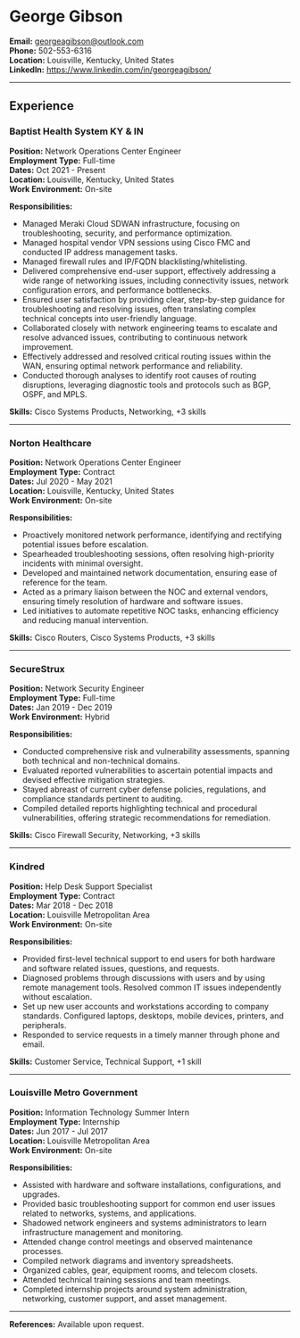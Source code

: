 # George Gibson

**Email:** georgeagibson@outlook.com  
**Phone:** 502-553-6316  
**Location:** Louisville, Kentucky, United States  
**LinkedIn:** https://www.linkedin.com/in/georgeagibson/

---

## Experience

### Baptist Health System KY & IN
**Position:** Network Operations Center Engineer  
**Employment Type:** Full-time  
**Dates:** Oct 2021 - Present  
**Location:** Louisville, Kentucky, United States  
**Work Environment:** On-site  

**Responsibilities:**
- Managed Meraki Cloud SDWAN infrastructure, focusing on troubleshooting, security, and performance optimization.
- Managed hospital vendor VPN sessions using Cisco FMC and conducted IP address management tasks.
- Managed firewall rules and IP/FQDN blacklisting/whitelisting.
- Delivered comprehensive end-user support, effectively addressing a wide range of networking issues, including connectivity issues, network configuration errors, and performance bottlenecks.
- Ensured user satisfaction by providing clear, step-by-step guidance for troubleshooting and resolving issues, often translating complex technical concepts into user-friendly language.
- Collaborated closely with network engineering teams to escalate and resolve advanced issues, contributing to continuous network improvement.
- Effectively addressed and resolved critical routing issues within the WAN, ensuring optimal network performance and reliability.
- Conducted thorough analyses to identify root causes of routing disruptions, leveraging diagnostic tools and protocols such as BGP, OSPF, and MPLS.

**Skills:** Cisco Systems Products, Networking, +3 skills

---

### Norton Healthcare
**Position:** Network Operations Center Engineer  
**Employment Type:** Contract  
**Dates:** Jul 2020 - May 2021  
**Location:** Louisville, Kentucky, United States  
**Work Environment:** On-site  

**Responsibilities:**
- Proactively monitored network performance, identifying and rectifying potential issues before escalation.
- Spearheaded troubleshooting sessions, often resolving high-priority incidents with minimal oversight.
- Developed and maintained network documentation, ensuring ease of reference for the team.
- Acted as a primary liaison between the NOC and external vendors, ensuring timely resolution of hardware and software issues.
- Led initiatives to automate repetitive NOC tasks, enhancing efficiency and reducing manual intervention.

**Skills:** Cisco Routers, Cisco Systems Products, +3 skills

---

### SecureStrux
**Position:** Network Security Engineer  
**Employment Type:** Full-time  
**Dates:** Jan 2019 - Dec 2019  
**Work Environment:** Hybrid  

**Responsibilities:**
- Conducted comprehensive risk and vulnerability assessments, spanning both technical and non-technical domains.
- Evaluated reported vulnerabilities to ascertain potential impacts and devised effective mitigation strategies.
- Stayed abreast of current cyber defense policies, regulations, and compliance standards pertinent to auditing.
- Compiled detailed reports highlighting technical and procedural vulnerabilities, offering strategic recommendations for remediation.

**Skills:** Cisco Firewall Security, Networking, +3 skills

---

### Kindred
**Position:** Help Desk Support Specialist  
**Employment Type:** Contract  
**Dates:** Mar 2018 - Dec 2018  
**Location:** Louisville Metropolitan Area  
**Work Environment:** On-site  

**Responsibilities:**
- Provided first-level technical support to end users for both hardware and software related issues, questions, and requests.
- Diagnosed problems through discussions with users and by using remote management tools. Resolved common IT issues independently without escalation.
- Set up new user accounts and workstations according to company standards. Configured laptops, desktops, mobile devices, printers, and peripherals.
- Responded to service requests in a timely manner through phone and email.

**Skills:** Customer Service, Technical Support, +1 skill

---

### Louisville Metro Government
**Position:** Information Technology Summer Intern  
**Employment Type:** Internship  
**Dates:** Jun 2017 - Jul 2017  
**Location:** Louisville Metropolitan Area  
**Work Environment:** On-site  

**Responsibilities:**
- Assisted with hardware and software installations, configurations, and upgrades.
- Provided basic troubleshooting support for common end user issues related to networks, systems, and applications.
- Shadowed network engineers and systems administrators to learn infrastructure management and monitoring.
- Attended change control meetings and observed maintenance processes.
- Compiled network diagrams and inventory spreadsheets.
- Organized cables, gear, equipment rooms, and telecom closets.
- Attended technical training sessions and team meetings.
- Completed internship projects around system administration, networking, customer support, and asset management.

---

**References:** Available upon request.
